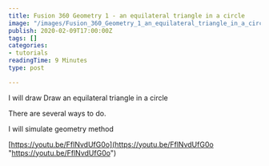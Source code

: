 ```yaml
---
title: Fusion 360 Geometry 1 - an equilateral triangle in a circle
image: "/images/Fusion_360_Geometry_1_an_equilateral_triangle_in_a_circle.jpg"
publish: 2020-02-09T17:00:00Z
tags: []
categories:
- tutorials
readingTime: 9 Minutes
type: post

---
```

I will draw Draw an equilateral triangle in a circle

There are several ways to do.

I will simulate geometry method

[https://youtu.be/FflNvdUfG0o](https://youtu.be/FflNvdUfG0o "https://youtu.be/FflNvdUfG0o")